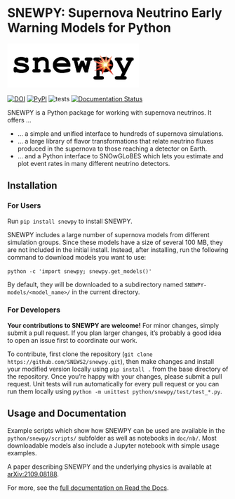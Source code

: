 # SNEWPY: Supernova Neutrino Early Warning Models for Python

<img src="/doc/source/snewpy-logo.png" alt="snewpy logo: The word 'snewpy' in a monospace font, with an explosion emoji inside the letter 'p'." style="width: 300px; max-width: 100%;" />

[![DOI](https://zenodo.org/badge/221705586.svg)](https://zenodo.org/badge/latestdoi/221705586)
[![PyPI](https://img.shields.io/pypi/v/snewpy)](https://pypi.org/project/snewpy/)
![tests](https://github.com/SNEWS2/snewpy/actions/workflows/tests.yml/badge.svg)
[![Documentation Status](https://readthedocs.org/projects/snewpy/badge/?version=latest)](https://snewpy.readthedocs.io/en/latest/?badge=latest)

SNEWPY is a Python package for working with supernova neutrinos. It offers …

* … a simple and unified interface to hundreds of supernova simulations.
* … a large library of flavor transformations that relate neutrino fluxes produced in the supernova to those reaching a detector on Earth.
* … and a Python interface to SNOwGLoBES which lets you estimate and plot event rates in many different neutrino detectors.


## Installation

### For Users
Run `pip install snewpy` to install SNEWPY.

SNEWPY includes a large number of supernova models from different simulation groups. Since these models have a size of several 100 MB, they are not included in the initial install. Instead, after installing, run the following command to download models you want to use:

`python -c 'import snewpy; snewpy.get_models()'`

By default, they will be downloaded to a subdirectory named `SNEWPY-models/<model_name>/` in the current directory.

### For Developers

**Your contributions to SNEWPY are welcome!** For minor changes, simply submit a pull request. If you plan larger changes, it’s probably a good idea to open an issue first to coordinate our work.

To contribute, first clone the repository (`git clone https://github.com/SNEWS2/snewpy.git`), then make changes and install your modified version locally using `pip install .` from the base directory of the repository.
Once you’re happy with your changes, please submit a pull request.
Unit tests will run automatically for every pull request or you can run them locally using `python -m unittest python/snewpy/test/test_*.py`.

## Usage and Documentation
Example scripts which show how SNEWPY can be used are available in the
`python/snewpy/scripts/` subfolder as well as notebooks in `doc/nb/`.
Most downloadable models also include a Jupyter notebook with simple usage examples.

A paper describing SNEWPY and the underlying physics is available at [arXiv:2109.08188](https://arxiv.org/abs/2109.08188).

For more, see the [full documentation on Read the Docs](https://snewpy.rtfd.io/).
